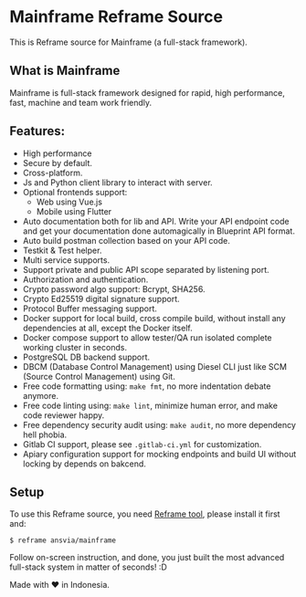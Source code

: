 Mainframe Reframe Source
============================

This is Reframe source for Mainframe (a full-stack framework).

What is Mainframe
--------------------

Mainframe is full-stack framework designed for rapid, high performance, fast, machine and team work friendly.

Features:
-------------

* High performance
* Secure by default.
* Cross-platform.
* Js and Python client library to interact with server.
* Optional frontends support:
  * Web using Vue.js
  * Mobile using Flutter
* Auto documentation both for lib and API. Write your API endpoint code and get your documentation done automagically in Blueprint API format.
* Auto build postman collection based on your API code.
* Testkit & Test helper.
* Multi service supports.
* Support private and public API scope separated by listening port.
* Authorization and authentication.
* Crypto password algo support: Bcrypt, SHA256.
* Crypto Ed25519 digital signature support.
* Protocol Buffer messaging support.
* Docker support for local build, cross compile build, without install any dependencies at all, except the Docker itself.
* Docker compose support to allow tester/QA run isolated complete working cluster in seconds.
* PostgreSQL DB backend support.
* DBCM (Database Control Management) using Diesel CLI just like SCM (Source Control Management) using Git.
* Free code formatting using: `make fmt`, no more indentation debate anymore.
* Free code linting using: `make lint`, minimize human error, and make code reviewer happy.
* Free dependency security audit using: `make audit`, no more dependency hell phobia.
* Gitlab CI support, please see `.gitlab-ci.yml` for customization.
* Apiary configuration support for mocking endpoints and build UI without locking by depends on bakcend.

Setup
---------

To use this Reframe source, you need [Reframe tool](https://github.com/Ansvia/reframe), please install it first and:

    $ reframe ansvia/mainframe

Follow on-screen instruction, and done, you just built the most advanced full-stack system in matter of seconds! :D

Made with ❤ in Indonesia.


